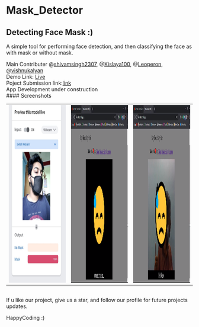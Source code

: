 # Mask_Detector
## Detecting Face Mask  :)<br>
A simple tool for performing face detection, and then classifying the face as with mask or without mask.


Main Contributer @[shivamsingh2307](https://github.com/shivamsingh2307),
                 @[Kislaya100](https://github.com/Kislaya100),
                 @[Leoperon](https://github.com/leoperon),
                 @[vishnukalyan](https://github.com/vishnukalyan)<br>
                 Demo Link: [Live](http://maskdetector.netlify.com) <br>
                 Poject Submission link:[link](https://devfolio.co/submissions/maskdetector)<br>
                 App Development under construction <br>
                 #### Screenshots

<table>
  <tr>
    <td><img src="https://github.com/Leoperon/Mask_Detector/blob/master/Razor/IMG1.jpeg" width=270 height=480></td>
    <td><img src="https://github.com/Leoperon/Mask_Detector/blob/master/Razor/IMG2.png" width=270 height=480></td>
    <td><img src="https://github.com/Leoperon/Mask_Detector/blob/master/Razor/IMG3.png" width=270 height=480></td>
  </tr>
 </table>

                 
<br>If u like our project, give us a star, and follow our profile for future projects updates.

HappyCoding :)
           
